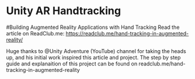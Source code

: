 # Unity AR Handtracking 

#Building Augmented Reality Applications with Hand Tracking
Read the article on ReadClub.me: https://readclub.me/hand-tracking-in-augmented-reality/

Huge thanks to @Unity Adventure (YouTube) channel for taking the heads up, and his initial work inspired this article and project. 
The step by step guide and explanaition of this project can be found on readclub.me/hand-tracking-in-augmented-reality
